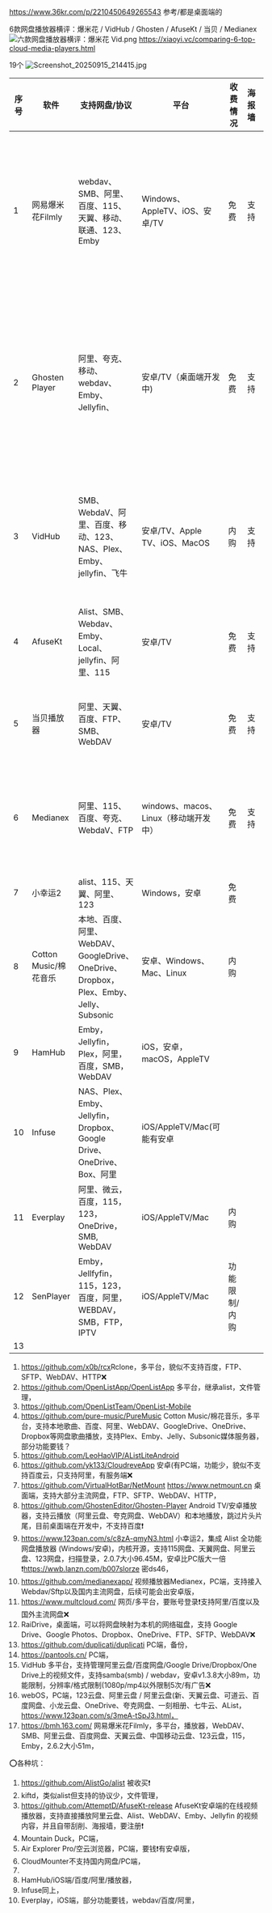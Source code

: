 https://www.36kr.com/p/2210450649265543 参考/都是桌面端的

6款网盘播放器横评：爆米花 / VidHub / Ghosten / AfuseKt / 当贝 / Medianex 
![六款网盘播放器横评：爆米花  Vid.png](https://lain.bgm.tv/pic/photo/l/94/1e/512889_3czX3.jpg)
https://xiaoyi.vc/comparing-6-top-cloud-media-players.html

19个
![Screenshot_20250915_214415.jpg](https://github.com/user-attachments/assets/e9221240-1daf-44c1-9d38-5204934c5844)

|序号| 软件 | 支持网盘/协议                                                                 | 平台  | 收费情况 | 海报墙 | 特色功能                                                                                     | 缺点 |
|-----------------|-----------------|-----------------|--------------------------------|----------|--------------------|------|----|
|1| 网易爆米花Filmly      | webdav、SMB、阿里、百度、115、天翼、移动、联通、123、Emby                                | Windows、AppleTV、iOS、安卓/TV | 免费  | 支持  | 全新苹果生态自研内核、HDR全格式支持，支持 ISO 原盘、音频直通模式、appleTV显示器帧率自适配     | 不支持本地字幕，要注册❗百度限制只能播放480p❗ |
|2| Ghosten Player  | 阿里、夸克、移动、webdav、Emby、Jellyfin、                                               | 安卓/TV（桌面端开发中)| 免费   | 支持  | IPTV、手势操作、内嵌字幕和外置字幕，支持 DLNA 投屏、自定义字幕样式、手机端辅助 TV 端输入、多线程网络加速                         | 不支持二维码登录 |
|3| VidHub | SMB、WebdaV、阿里、百度、移动、123、NAS、Plex、Emby、jellyfin、飞牛                                               | 安卓/TV、Apple TV、iOS、MacOS         | 内购      | 支持 | 杜比视界+4KHDR解码、同步trakt观影记录、支持在线搜索字幕、ISO 原盘、投屏                                                           | 分辨率/格式限制(1080p/mp4以外限制5次/有广告                                                            |  |
|4| AfuseKt      | Alist、SMB、Webdav、Emby、Local、jellyfin、阿里、115                                                  | 安卓/TV                 | 免费 | 支持    | 支持倍速、字母、搜索、音轨，支持使用第三方播放器                                                                       |  要注册，安装包较大 |
|5| 当贝播放器      | 阿里、天翼、百度、FTP、SMB、WebDAV                                                           | 安卓/TV                 | 免费  | 支持  | 支持倍速播放、调节解码方式、字幕设置、声音设置                                           | 只支持横屏 | 
|6|Medianex | 阿里、115、百度、夸克、WebdaV、FTP | windows、macos、Linux（移动端开发中）| 免费 | 支持 | 播放速度、长按播放速度、支持插件，元数据语言、字幕语言、音频语言、|  |
|7| 小幸运2 | alist、115、天翼、阿里、123 | Windows，安卓 | 免费 |  |扫码登录| 安卓比PC版大一倍 |
|8| Cotton Music/棉花音乐 | 本地、百度、阿里、WebDAV、GoogleDrive、OneDrive、Dropbox，Plex、Emby、Jelly、Subsonic |安卓、Windows、Mac、Linux |内购|| 扫码同步音源 |只支持音频文件，不支持MIDI，百度不支持短信验证登录，|
|9| HamHub | Emby，Jellyfin，Plex，阿里，百度，SMB，WebDAV |iOS，安卓，macOS，AppleTV | | || 安装包较大|
|10| Infuse | NAS、Plex、Emby、Jellyfin，Dropbox、Google Drive、OneDrive、Box、阿里 | iOS/AppleTV/Mac(可能有安卓 | | | |有同名软件但不一样 |
|11| Everplay | 阿里、微云，百度，115，123，OneDrive，SMB, WebDAV | iOS/AppleTV/Mac | 内购 | |WIFI传输 |安装包较大，只支持音频文件|
|12|SenPlayer|Emby，Jellfyfin，115，123，百度，阿里，WEBDAV，SMB，FTP，IPTV|iOS/AppleTV/Mac|功能限制/内购|||
|13|||||||
1. https://github.com/x0b/rcx​ Rclone，多平台，貌似不支持百度，FTP、SFTP、WebDAV、HTTP❌
2. https://github.com/OpenListApp/OpenListApp 多平台，继承alist，文件管理，
3. https://github.com/OpenListTeam/OpenList-Mobile 
4. https://github.com/pure-music/PureMusic Cotton Music/棉花音乐，多平台，支持本地歌曲、百度、阿里、WebDAV、GoogleDrive、OneDrive、Dropbox等网盘歌曲播放，支持Plex、Emby、Jelly、Subsonic媒体服务器，部分功能要钱？
5. https://github.com/LeoHaoVIP/AListLiteAndroid 
6. https://github.com/yk133/CloudreveApp 安卓(有PC端，功能少，貌似不支持百度云，只支持阿里，有服务端❌
7. https://github.com/VirtualHotBar/NetMount https://www.netmount.cn 桌面端，支持大部分主流网盘，FTP、SFTP、WebDAV、HTTP，
8. https://github.com/GhostenEditor/Ghosten-Player Android TV/安卓播放器，支持云播放（阿里云盘、夸克网盘、WebDAV）和本地播放，跳过片头片尾，目前桌面端在开发中，不支持百度❗
9. https://www.123pan.com/s/c8zA-qmyN3.html 小幸运2，集成 Alist 全功能网盘播放器 (Windows/安卓)，内核开源，支持115网盘、天翼网盘、阿里云盘、123网盘，扫描登录，2.0.7大小96.45M，安卓比PC版大一倍❗https://wwb.lanzn.com/b007slorze 密ds46，
10. https://github.com/medianexapp/ 视频播放器Medianex，PC端，支持接入Webdav/Sftp以及国内主流网盘，后续可能会出安卓版，
11. https://www.multcloud.com/ 网页/多平台，要账号登录❗️支持阿里/百度以及国外主流网盘❌
12. RaiDrive，桌面端，可以将网盘映射为本机的网络磁盘，支持 Google Drive、Google Photos、Dropbox、OneDrive、FTP、SFTP、WebDAV❌
13. https://github.com/duplicati/duplicati PC端，备份，
14. https://pantools.cn/ PC端，
15. VidHub 多平台，支持管理阿里云盘/百度网盘/Google Drive/Dropbox/One Drive上的视频文件，支持samba(smb) / webdav，安卓v1.3.8大小89m，功能限制，分辨率/格式限制(1080p/mp4以外限制5次/有广告❌
16. webOS，PC端，123云盘、阿里云盘 / 阿里云盘(新、天翼云盘、可道云、百度网盘、小龙云盘、OneDrive、夸克网盘、一刻相册、七牛云、AList，https://www.123pan.com/s/3meA-tSpJ3.html，
17. https://bmh.163.com/ 网易爆米花Filmly，多平台，播放器，WebDAV、SMB、阿里云盘、百度网盘、天翼云盘、中国移动云盘、123云盘，115，Emby，2.6.2大小51m，

⭕️各种坑：
1. https://github.com/AlistGo/alist 被收买❗️
2. kiftd，类似alist但支持的协议少，文件管理，
3. https://github.com/AttemptD/AfuseKt-release AfuseKt安卓端的在线视频播放器，支持直接播放阿里云盘、Alist、WebDAV、Emby、Jellyfin 的视频内容，并且自带刮削、海报墙，要注册❗
4. Mountain Duck，PC端，
5. Air Explorer Pro/空云浏览器，PC端，要钱❗有安卓版，
6. CloudMounter不支持国内网盘/PC端，
7. 
8. HamHub/iOS端/百度/阿里/播放器，
9. Infuse同上，
10. Everplay，iOS端，部分功能要钱，webdav/百度/阿里，
